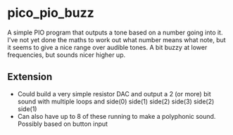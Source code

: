 # pico_pio_buzz

A simple PIO program that outputs a tone based on a number going into it. I've not yet done the maths to work out what number means what note, but it seems to give a nice range over audible tones. A bit buzzy at lower frequencies, but sounds nicer higher up.

## Extension
* Could build a very simple resistor DAC and output a 2 (or more) bit sound with multiple loops and side(0) side(1) side(2) side(3) side(2) side(1)
* Can also have up to 8 of these running to make a polyphonic sound. Possibly based on button input
